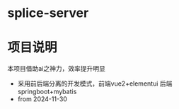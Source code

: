# splice-server
# 项目说明
本项目借助ai之神力，效率提升明显
- 采用前后端分离的开发模式，前端vue2+elementui 后端springboot+mybatis
- from 2024-11-30